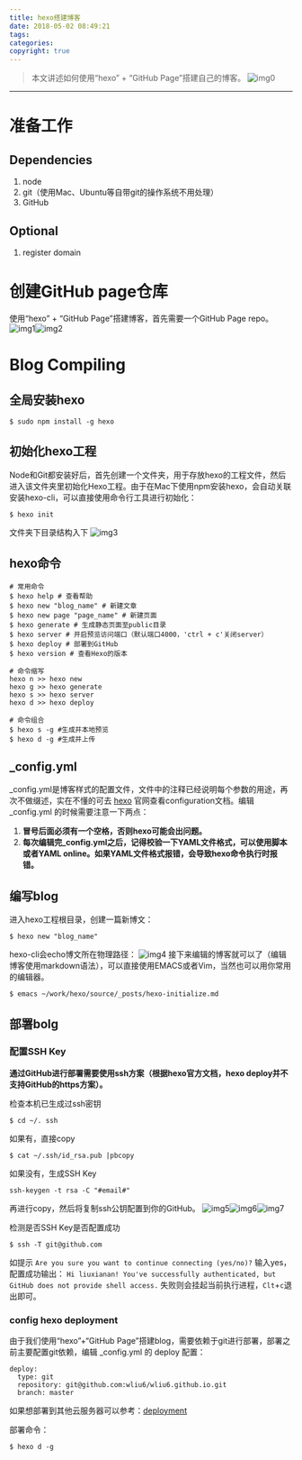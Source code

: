 ```yaml
---
title: hexo搭建博客
date: 2018-05-02 08:49:21
tags:
categories:
copyright: true
---
```


> 本文讲述如何使用“hexo” + “GitHub Page”搭建自己的博客。
![img0](/resourse/hexo/initialize/0.jpg)

<!--more-->

---


# 准备工作

## Dependencies
1. node
2. git（使用Mac、Ubuntu等自带git的操作系统不用处理）
3. GitHub

## Optional
1. register domain


<!-- 文章主体开始 -->

# 创建GitHub page仓库
使用“hexo” + “GitHub Page”搭建博客，首先需要一个GitHub Page repo。
![img1](/resourse/hexo/initialize/1.png)![img2](/resourse/hexo/initialize/2.png)


# Blog Compiling

## 全局安装hexo
```
$ sudo npm install -g hexo
```

## 初始化hexo工程
Node和Git都安装好后，首先创建一个文件夹，用于存放hexo的工程文件，然后进入该文件夹里初始化Hexo工程。由于在Mac下使用npm安装hexo，会自动关联安装hexo-cli，可以直接使用命令行工具进行初始化：
```
$ hexo init
```
文件夹下目录结构入下
![img3](/resourse/hexo/initialize/3.png)

## hexo命令
```
# 常用命令
$ hexo help # 查看帮助
$ hexo new "blog_name" # 新建文章
$ hexo new page "page_name" # 新建页面
$ hexo generate # 生成静态页面至public目录
$ hexo server # 开启预览访问端口（默认端口4000，'ctrl + c'关闭server）
$ hexo deploy # 部署到GitHub
$ hexo version # 查看Hexo的版本

# 命令缩写
hexo n >> hexo new
hexo g >> hexo generate
hexo s >> hexo server
hexo d >> hexo deploy

# 命令组合
$ hexo s -g #生成并本地预览
$ hexo d -g #生成并上传
```
## _config.yml
_config.yml是博客样式的配置文件，文件中的注释已经说明每个参数的用途，再次不做缀述，实在不懂的可去 [hexo](https://hexo.io/docs/configuration.html) 官网查看configuration文档。编辑 _config.yml 的时候需要注意一下两点：
1. **冒号后面必须有一个空格，否则hexo可能会出问题。**
2. **每次编辑完_config.yml之后，记得校验一下YAML文件格式，可以使用脚本或者YAML online。如果YAML文件格式报错，会导致hexo命令执行时报错。**

## 编写blog
进入hexo工程根目录，创建一篇新博文：
```
$ hexo new "blog_name"
```
hexo-cli会echo博文所在物理路径：
![img4](/resourse/hexo/initialize/4.png)
接下来编辑的博客就可以了（编辑博客使用markdown语法），可以直接使用EMACS或者Vim，当然也可以用你常用的编辑器。
```
$ emacs ~/work/hexo/source/_posts/hexo-initialize.md
```

## 部署bolg
### 配置SSH Key
**通过GitHub进行部署需要使用ssh方案（根据hexo官方文档，hexo deploy并不支持GitHub的https方案）。**

检查本机已生成过ssh密钥
```
$ cd ~/. ssh 
```

如果有，直接copy
```
$ cat ~/.ssh/id_rsa.pub |pbcopy
```
如果没有，生成SSH Key
```
ssh-keygen -t rsa -C "#email#"
```
再进行copy，然后将复制ssh公钥配置到你的GitHub。
![img5](/resourse/hexo/initialize/5.png)![img6](/resourse/hexo/initialize/6.png)![img7](/resourse/hexo/initialize/7.png)

检测是否SSH Key是否配置成功
```
$ ssh -T git@github.com
```
如提示
`Are you sure you want to continue connecting (yes/no)?`
输入yes，配置成功输出：
`Hi liuxianan! You've successfully authenticated, but GitHub does not provide shell access.`
失败则会挂起当前执行进程，`Clt`+`c`退出即可。

### config hexo deployment
由于我们使用“hexo”+“GitHub Page”搭建blog，需要依赖于git进行部署，部署之前主要配置git依赖，编辑 _config.yml 的 deploy 配置：
```
deploy:
  type: git
  repository: git@github.com:wliu6/wliu6.github.io.git
  branch: master
```
如果想部署到其他云服务器可以参考：[deployment](https://hexo.io/docs/deployment.html)

部署命令：
```
$ hexo d -g
```



